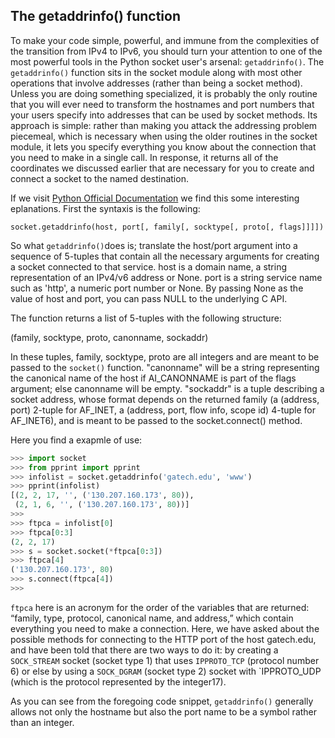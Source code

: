 ## The getaddrinfo() function

To make your code simple, powerful, and immune from the complexities of the transition from IPv4 to
IPv6, you should turn your attention to one of the most powerful tools in the Python socket user's
arsenal: `getaddrinfo()`.
The `getaddrinfo()` function sits in the socket module along with most other operations that involve
addresses (rather than being a socket method). Unless you are doing something specialized, it is
probably the only routine that you will ever need to transform the hostnames and port numbers that
your users specify into addresses that can be used by socket methods.
Its approach is simple: rather than making you attack the addressing problem piecemeal, which is
necessary when using the older routines in the socket module, it lets you specify everything you know
about the connection that you need to make in a single call. In response, it returns all of the coordinates
we discussed earlier that are necessary for you to create and connect a socket to the named destination.

If we visit [Python Official Documentation](https://docs.python.org/2/library/socket.html) we find this some interesting eplanations. First the syntaxis is the following:
```
socket.getaddrinfo(host, port[, family[, socktype[, proto[, flags]]]])
```
So what  `getaddrinfo()`does is;
translate the host/port argument into a sequence of 5-tuples that contain all the necessary arguments for creating a socket connected to that service. host is a domain name, a string representation of an IPv4/v6 address or None. port is a string service name such as 'http', a numeric port number or None. By passing None as the value of host and port, you can pass NULL to the underlying C API.

The function returns a list of 5-tuples with the following structure:

(family, socktype, proto, canonname, sockaddr)

In these tuples, family, socktype, proto are all integers and are meant to be passed to the `socket()` function. "canonname" will be a string representing the canonical name of the host if AI_CANONNAME is part of the flags argument; else canonname will be empty. "sockaddr" is a tuple describing a socket address, whose format depends on the returned family (a (address, port) 2-tuple for AF_INET, a (address, port, flow info, scope id) 4-tuple for AF_INET6), and is meant to be passed to the socket.connect() method.

Here you find a exapmle of use:

```python
>>> import socket
>>> from pprint import pprint
>>> infolist = socket.getaddrinfo('gatech.edu', 'www')
>>> pprint(infolist)
[(2, 2, 17, '', ('130.207.160.173', 80)),
 (2, 1, 6, '', ('130.207.160.173', 80))]
>>>
>>> ftpca = infolist[0]
>>> ftpca[0:3]
(2, 2, 17)
>>> s = socket.socket(*ftpca[0:3])
>>> ftpca[4]
('130.207.160.173', 80)
>>> s.connect(ftpca[4])
>>>
```

`ftpca` here is an acronym for the order of the variables
that are returned: “family, type, protocol, canonical name, and address,” which contain everything you
need to make a connection.
Here, we have asked about the possible methods for connecting to the HTTP
port of the host gatech.edu, and have been told that there are two ways to do it: by creating a
`SOCK_STREAM` socket (socket type 1) that uses `IPPROTO_TCP` (protocol number 6) or else by using a
`SOCK_DGRAM` (socket type 2) socket with `IPPROTO_UDP (which is the protocol represented by the integer17).


As you can see from the foregoing code snippet, `getaddrinfo()` generally allows not only the
hostname but also the port name to be a symbol rather than an integer.
